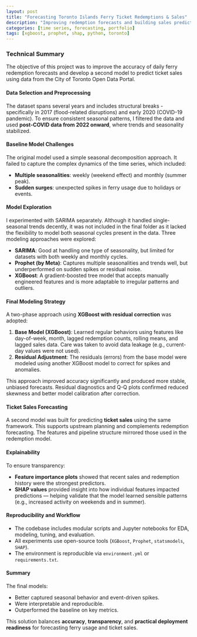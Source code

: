 ```yaml
---
layout: post
title: "Forecasting Toronto Islands Ferry Ticket Redemptions & Sales"
description: "Improving redemption forecasts and building sales prediction models using XGBoost, Prophet, and SHAP"
categories: [time series, forecasting, portfolio]
tags: [xgboost, prophet, shap, python, toronto]
---
```



### Technical Summary

The objective of this project was to improve the accuracy of daily ferry redemption forecasts and develop a second model to predict ticket sales using data from the City of Toronto Open Data Portal.

#### Data Selection and Preprocessing
The dataset spans several years and includes structural breaks - specifically in 2017 (flood-related disruptions) and early 2020 (COVID-19 pandemic).
To ensure consistent seasonal patterns, I filtered the data and used **post-COVID data from 2022 onward**, where trends and seasonality stabilized.

#### Baseline Model Challenges
The original model used a simple seasonal decomposition approach. It failed to capture the complex dynamics of the time series, which included:
- **Multiple seasonalities**: weekly (weekend effect) and monthly (summer peak).
- **Sudden surges**: unexpected spikes in ferry usage due to holidays or events.

#### Model Exploration
I experimented with SARIMA separately. Although it handled single-seasonal trends decently, it was not included in the final folder as it lacked the flexibility to model both seasonal cycles present in the data.
Three modeling approaches were explored:
- **SARIMA**: Good at handling one type of seasonality, but limited for datasets with both weekly and monthly cycles.
- **Prophet (by Meta)**: Captures multiple seasonalities and trends well, but underperformed on sudden spikes or residual noise.
- **XGBoost**: A gradient-boosted tree model that accepts manually engineered features and is more adaptable to irregular patterns and outliers.

#### Final Modeling Strategy
A two-phase approach using **XGBoost with residual correction** was adopted:
1. **Base Model (XGBoost)**: Learned regular behaviors using features like day-of-week, month, lagged redemption counts, rolling means, and lagged sales data. Care was taken to avoid data leakage (e.g., current-day values were not used).
2. **Residual Adjustment**: The residuals (errors) from the base model were modeled using another XGBoost model to correct for spikes and anomalies.

This approach improved accuracy significantly and produced more stable, unbiased forecasts. Residual diagnostics and Q-Q plots confirmed reduced skewness and better model calibration after correction.

#### Ticket Sales Forecasting
A second model was built for predicting **ticket sales** using the same framework. This supports upstream planning and complements redemption forecasting. The features and pipeline structure mirrored those used in the redemption model.

#### Explainability
To ensure transparency:
- **Feature importance plots** showed that recent sales and redemption history were the strongest predictors.
- **SHAP values** provided insight into how individual features impacted predictions — helping validate that the model learned sensible patterns (e.g., increased activity on weekends and in summer).

#### Reproducibility and Workflow
- The codebase includes modular scripts and Jupyter notebooks for EDA, modeling, tuning, and evaluation.
- All experiments use open-source tools (`XGBoost`, `Prophet`, `statsmodels`, `SHAP`).
- The environment is reproducible via `environment.yml` or `requirements.txt`.

#### Summary
The final models:
- Better captured seasonal behavior and event-driven spikes.
- Were interpretable and reproducible.
- Outperformed the baseline on key metrics.

This solution balances **accuracy**, **transparency**, and **practical deployment readiness** for forecasting ferry usage and ticket sales.

